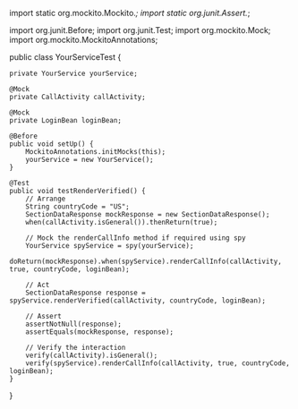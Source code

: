 import static org.mockito.Mockito.*;
import static org.junit.Assert.*;

import org.junit.Before;
import org.junit.Test;
import org.mockito.Mock;
import org.mockito.MockitoAnnotations;

public class YourServiceTest {

    private YourService yourService;

    @Mock
    private CallActivity callActivity;

    @Mock
    private LoginBean loginBean;

    @Before
    public void setUp() {
        MockitoAnnotations.initMocks(this);
        yourService = new YourService();
    }

    @Test
    public void testRenderVerified() {
        // Arrange
        String countryCode = "US";
        SectionDataResponse mockResponse = new SectionDataResponse();
        when(callActivity.isGeneral()).thenReturn(true);
        
        // Mock the renderCallInfo method if required using spy
        YourService spyService = spy(yourService);
        doReturn(mockResponse).when(spyService).renderCallInfo(callActivity, true, countryCode, loginBean);

        // Act
        SectionDataResponse response = spyService.renderVerified(callActivity, countryCode, loginBean);

        // Assert
        assertNotNull(response);
        assertEquals(mockResponse, response);

        // Verify the interaction
        verify(callActivity).isGeneral();
        verify(spyService).renderCallInfo(callActivity, true, countryCode, loginBean);
    }
}
